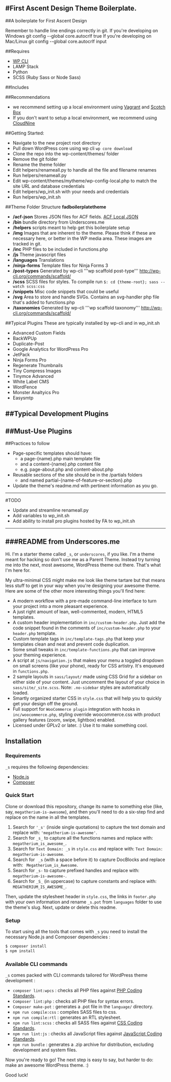 #First Ascent Design Theme Boilerplate.
---
##A boilerplate for First Ascent Design

Remember to handle line endings correctly in git.
If you're developing on Windows
git config --global core.autocrlf true
If you're developing on Mac/Linux
git config --global core.autocrlf input


##Requires 

 - [WP CLI](http://wp-cli.org/)
 - LAMP Stack
 - Python
 - SCSS (Ruby Sass or Node Sass)

##Includes

 <!-- - [ACF Pro](http://advancedcustomfields.com/) -->
 <!-- - MailChimp API -->
 <!-- - Mandril API -->
 <!-- - [Mobile_Detect.php](http://mobiledetect.net) -->
 <!-- - [Wow.js](http://mynameismatthieu.com/WOW/docs.html) -->
 <!-- - [Boostrap 3](http://getbootstrap.com/) -->
 <!-- - [Bourbon.io](http://bourbon.io/) -->

##Recommendations

 - we recommend setting up a local environment using [Vagrant](https://www.vagrantup.com/) and [Scotch Box](https://box.scotch.io/)
 - If you don't want to setup a local environment, we recommend using [CloudNine](https://c9.io)

##Getting Started:

 - Navigate to the new project root directory
 - Pull down WordPress core using wp cli
   `wp core download`
 - Clone the repo into the wp-content/themes/ folder
 - Remove the git folder 
 - Rename the theme folder
 - Edit helpers/renameall.py to handle all the file and filename renames
 - Run helpers/renameall.py 
 - Edit wp-content/themes/mytheme/wp-config-local.php to match the site URL and database credentials
 - Edit helpers/wp_init.sh with your needs and credentials
 - Run helpers/wp_init.sh 

##Theme Folder Structure
**fadboilerplatetheme**
 
 - **/acf-json**
   Stores JSON files for ACF fields. [ACF Local JSON](https://www.advancedcustomfields.com/resources/local-json/)
 - **/bin**
   bundle directory from Underscores.me
 - **/helpers**
   scripts meant to help get this boilerplate setup
 - **/img**
   Images that are inherent to the theme. Please think if these are necessary here, or better in the WP media area.
   These images are tracked in git.
 - **/inc**
   PHP files to be included in functions.php
 - **/js**
   Theme javascript files
 - **/languages**
   Translations
 - **/ninja-forms**
   Template files for Ninja Forms 3
 - **/post-types**
   Generated by wp-cli '''wp scaffold post-type'''
   http://wp-cli.org/commands/scaffold/
 - **/scss**
   SCSS files for styles.
   To compile run
   ```$: cd {theme-root}; sass --watch scss:css```
 - **/snippets**
   Misc code snippets that could be useful
 - **/svg**
   Area to store and handle SVGs. Contains an svg-handler php file that's added to functions.php
 - **/taxonomies**
   Generated by wp-cli '''wp scaffold taxonomy'''
   http://wp-cli.org/commands/scaffold/

##Typical Plugins
These are typically installed by wp-cli and in wp_init.sh
 - Advanced Custom Fields
 - BackWPUp
 - Duplicate-Post
 - Google Analytics for WordPress Pro
 - JetPack
 - Ninja Forms Pro
 - Regenerate Thumbnails
 - Tiny Compress Images
 - Tinymce Advanced
 - White Label CMS
 - WordFence
 - Monster Analtyics Pro
 - Easysmtp

##Typical Development Plugins
 - 

##Must-Use Plugins
 - 

##Practices to follow
 - Page-specific templates should have:
   - a page-{name}.php main template file
   - and a content-{name}.php content file
   - e.g. page-about.php and content-about.php
 - Reusable sections of the site should be in the /partials folders
   - and named partial-{name-of-feature-or-section}.php
 - Update the theme's readme.md with pertinent information as you go.


---
#TODO
- Update and streamline renameall.py
- Add variables to wp_init.sh 
- Add ability to install pro plugins hosted by FA to wp_init.sh

---


###README from Underscores.me
---

Hi. I'm a starter theme called `_s`, or `underscores`, if you like. I'm a theme meant for hacking so don't use me as a Parent Theme. Instead try turning me into the next, most awesome, WordPress theme out there. That's what I'm here for.

My ultra-minimal CSS might make me look like theme tartare but that means less stuff to get in your way when you're designing your awesome theme. Here are some of the other more interesting things you'll find here:

* A modern workflow with a pre-made command-line interface to turn your project into a more pleasant experience.
* A just right amount of lean, well-commented, modern, HTML5 templates.
* A custom header implementation in `inc/custom-header.php`. Just add the code snippet found in the comments of `inc/custom-header.php` to your `header.php` template.
* Custom template tags in `inc/template-tags.php` that keep your templates clean and neat and prevent code duplication.
* Some small tweaks in `inc/template-functions.php` that can improve your theming experience.
* A script at `js/navigation.js` that makes your menu a toggled dropdown on small screens (like your phone), ready for CSS artistry. It's enqueued in `functions.php`.
* 2 sample layouts in `sass/layout/` made using CSS Grid for a sidebar on either side of your content. Just uncomment the layout of your choice in `sass/site/_site.scss`.
Note: `.no-sidebar` styles are automatically loaded.
* Smartly organized starter CSS in `style.css` that will help you to quickly get your design off the ground.
* Full support for `WooCommerce plugin` integration with hooks in `inc/woocommerce.php`, styling override woocommerce.css with product gallery features (zoom, swipe, lightbox) enabled.
* Licensed under GPLv2 or later. :) Use it to make something cool.

Installation
---------------

### Requirements

`_s` requires the following dependencies:

- [Node.js](https://nodejs.org/)
- [Composer](https://getcomposer.org/)

### Quick Start

Clone or download this repository, change its name to something else (like, say, `megatherium-is-awesome`), and then you'll need to do a six-step find and replace on the name in all the templates.

1. Search for `'_s'` (inside single quotations) to capture the text domain and replace with: `'megatherium-is-awesome'`.
2. Search for `_s_` to capture all the functions names and replace with: `megatherium_is_awesome_`.
3. Search for `Text Domain: _s` in `style.css` and replace with: `Text Domain: megatherium-is-awesome`.
4. Search for <code>&nbsp;_s</code> (with a space before it) to capture DocBlocks and replace with: <code>&nbsp;Megatherium_is_Awesome</code>.
5. Search for `_s-` to capture prefixed handles and replace with: `megatherium-is-awesome-`.
6. Search for `_S_` (in uppercase) to capture constants and replace with: `MEGATHERIUM_IS_AWESOME_`.

Then, update the stylesheet header in `style.css`, the links in `footer.php` with your own information and rename `_s.pot` from `languages` folder to use the theme's slug. Next, update or delete this readme.

### Setup

To start using all the tools that comes with `_s`  you need to install the necessary Node.js and Composer dependencies :

```sh
$ composer install
$ npm install
```

### Available CLI commands

`_s` comes packed with CLI commands tailored for WordPress theme development :

- `composer lint:wpcs` : checks all PHP files against [PHP Coding Standards](https://developer.wordpress.org/coding-standards/wordpress-coding-standards/php/).
- `Composer lint:php` : checks all PHP files for syntax errors.
- `Composer make-pot` : generates a .pot file in the `language/` directory.
- `npm run compile:css` : compiles SASS files to css.
- `npm run compile:rtl` : generates an RTL stylesheet.
- `npm run lint:scss` : checks all SASS files against [CSS Coding Standards](https://developer.wordpress.org/coding-standards/wordpress-coding-standards/css/).
- `npm run lint:js` : checks all JavaScript files against [JavaScript Coding Standards](https://developer.wordpress.org/coding-standards/wordpress-coding-standards/javascript/).
- `npm run bundle` : generates a .zip archive for distribution, excluding development and system files.

Now you're ready to go! The next step is easy to say, but harder to do: make an awesome WordPress theme. :)

Good luck!
